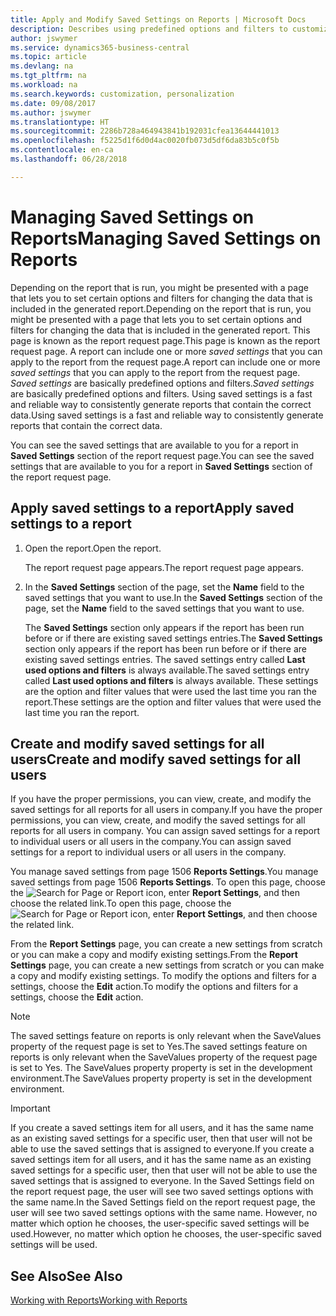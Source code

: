 ```yaml
---
title: Apply and Modify Saved Settings on Reports | Microsoft Docs
description: Describes using predefined options and filters to customize a report, and to generate the correct data.
author: jswymer
ms.service: dynamics365-business-central
ms.topic: article
ms.devlang: na
ms.tgt_pltfrm: na
ms.workload: na
ms.search.keywords: customization, personalization
ms.date: 09/08/2017
ms.author: jswymer
ms.translationtype: HT
ms.sourcegitcommit: 2286b728a464943841b192031cfea13644441013
ms.openlocfilehash: f5225d1f6d0d4ac0020fb073d5df6da83b5c0f5b
ms.contentlocale: en-ca
ms.lasthandoff: 06/28/2018

---
```

# <a name="managing-saved-settings-on-reports"></a><span data-ttu-id="5ceb3-103">Managing Saved Settings on Reports</span><span class="sxs-lookup"><span data-stu-id="5ceb3-103">Managing Saved Settings on Reports</span></span>
<span data-ttu-id="5ceb3-104">Depending on the report that is run, you might be presented with a page that lets you to set certain options and filters for changing the data that is included in the generated report.</span><span class="sxs-lookup"><span data-stu-id="5ceb3-104">Depending on the report that is run, you might be presented with a page that lets you to set certain options and filters for changing the data that is included in the generated report.</span></span> <span data-ttu-id="5ceb3-105">This page is known as the report request page.</span><span class="sxs-lookup"><span data-stu-id="5ceb3-105">This page is known as the report request page.</span></span> <span data-ttu-id="5ceb3-106">A report can include one or more *saved settings* that you can apply to the report from the request page.</span><span class="sxs-lookup"><span data-stu-id="5ceb3-106">A report can include one or more *saved settings* that you can apply to the report from the request page.</span></span> <span data-ttu-id="5ceb3-107">*Saved settings* are basically predefined options and filters.</span><span class="sxs-lookup"><span data-stu-id="5ceb3-107">*Saved settings* are basically predefined options and filters.</span></span> <span data-ttu-id="5ceb3-108">Using saved settings is a fast and reliable way to consistently generate reports that contain the correct data.</span><span class="sxs-lookup"><span data-stu-id="5ceb3-108">Using saved settings is a fast and reliable way to consistently generate reports that contain the correct data.</span></span>

<span data-ttu-id="5ceb3-109">You can see the saved settings that are available to you for a report in **Saved Settings** section of the report request page.</span><span class="sxs-lookup"><span data-stu-id="5ceb3-109">You can see the saved settings that are available to you for a report in **Saved Settings** section of the report request page.</span></span>  

## <a name="apply-saved-settings-to-a-report"></a><span data-ttu-id="5ceb3-110">Apply saved settings to a report</span><span class="sxs-lookup"><span data-stu-id="5ceb3-110">Apply saved settings to a report</span></span>
1. <span data-ttu-id="5ceb3-111">Open the report.</span><span class="sxs-lookup"><span data-stu-id="5ceb3-111">Open the report.</span></span>

   <span data-ttu-id="5ceb3-112">The report request page appears.</span><span class="sxs-lookup"><span data-stu-id="5ceb3-112">The report request page appears.</span></span>    
2. <span data-ttu-id="5ceb3-113">In the **Saved Settings** section of the page, set the **Name** field  to the saved settings that you want to use.</span><span class="sxs-lookup"><span data-stu-id="5ceb3-113">In the **Saved Settings** section of the page, set the **Name** field  to the saved settings that you want to use.</span></span>

   <span data-ttu-id="5ceb3-114">The **Saved Settings** section only appears if the report has been run before or if there are existing saved settings entries.</span><span class="sxs-lookup"><span data-stu-id="5ceb3-114">The **Saved Settings** section only appears if the report has been run before or if there are existing saved settings entries.</span></span> <span data-ttu-id="5ceb3-115">The saved settings entry called **Last used options and filters** is always available.</span><span class="sxs-lookup"><span data-stu-id="5ceb3-115">The saved settings entry called **Last used options and filters** is always available.</span></span> <span data-ttu-id="5ceb3-116">These settings are the option and filter values that were used the last time you ran the report.</span><span class="sxs-lookup"><span data-stu-id="5ceb3-116">These settings are the option and filter values that were used the last time you ran the report.</span></span>

## <a name="create-and-modify-saved-settings-for-all-users"></a><span data-ttu-id="5ceb3-117">Create and modify saved settings for all users</span><span class="sxs-lookup"><span data-stu-id="5ceb3-117">Create and modify saved settings for all users</span></span>
<span data-ttu-id="5ceb3-118">If you have the proper permissions, you can view, create, and modify the saved settings for all reports for all users in company.</span><span class="sxs-lookup"><span data-stu-id="5ceb3-118">If you have the proper permissions, you can view, create, and modify the saved settings for all reports for all users in company.</span></span> <span data-ttu-id="5ceb3-119">You can assign saved settings for a report to individual users or all users in the company.</span><span class="sxs-lookup"><span data-stu-id="5ceb3-119">You can assign saved settings for a report to individual users or all users in the company.</span></span>

<span data-ttu-id="5ceb3-120">You manage saved settings from page 1506 **Reports Settings**.</span><span class="sxs-lookup"><span data-stu-id="5ceb3-120">You manage saved settings from page 1506 **Reports Settings**.</span></span> <span data-ttu-id="5ceb3-121">To open this page, choose the ![Search for Page or Report](media/ui-search/search_small.png "Search for Page or Report icon") icon, enter **Report Settings**, and then choose the related link.</span><span class="sxs-lookup"><span data-stu-id="5ceb3-121">To open this page, choose the ![Search for Page or Report](media/ui-search/search_small.png "Search for Page or Report icon") icon, enter **Report Settings**, and then choose the related link.</span></span>

<span data-ttu-id="5ceb3-122">From the **Report Settings** page, you can create a new settings from scratch or you can make a copy and modify existing settings.</span><span class="sxs-lookup"><span data-stu-id="5ceb3-122">From the **Report Settings** page, you can create a new settings from scratch or you can make a copy and modify existing settings.</span></span> <span data-ttu-id="5ceb3-123">To modify the options and filters for a settings, choose the **Edit** action.</span><span class="sxs-lookup"><span data-stu-id="5ceb3-123">To modify the options and filters for a settings, choose the **Edit** action.</span></span>

> [!NOTE]
> <span data-ttu-id="5ceb3-124">The saved settings feature on reports is only relevant when the SaveValues property of the request page is set to Yes.</span><span class="sxs-lookup"><span data-stu-id="5ceb3-124">The saved settings feature on reports is only relevant when the SaveValues property of the request page is set to Yes.</span></span> <span data-ttu-id="5ceb3-125">The SaveValues property property is set in the development environment.</span><span class="sxs-lookup"><span data-stu-id="5ceb3-125">The SaveValues property property is set in the development environment.</span></span>  

> [!Important]
> <span data-ttu-id="5ceb3-126">If you create a saved settings item for all users, and it has the same name as an existing saved settings for a specific user, then that user will not be able to use the saved settings that is assigned to everyone.</span><span class="sxs-lookup"><span data-stu-id="5ceb3-126">If you create a saved settings item for all users, and it has the same name as an existing saved settings for a specific user, then that user will not be able to use the saved settings that is assigned to everyone.</span></span>  <span data-ttu-id="5ceb3-127">In the Saved Settings field on the report request page, the user will see two saved settings options with the same name.</span><span class="sxs-lookup"><span data-stu-id="5ceb3-127">In the Saved Settings field on the report request page, the user will see two saved settings options with the same name.</span></span> <span data-ttu-id="5ceb3-128">However, no matter which option he chooses, the user-specific saved settings will be used.</span><span class="sxs-lookup"><span data-stu-id="5ceb3-128">However, no matter which option he chooses, the user-specific saved settings will be used.</span></span>

## <a name="see-also"></a><span data-ttu-id="5ceb3-129">See Also</span><span class="sxs-lookup"><span data-stu-id="5ceb3-129">See Also</span></span>
[<span data-ttu-id="5ceb3-130">Working with Reports</span><span class="sxs-lookup"><span data-stu-id="5ceb3-130">Working with Reports</span></span>](ui-work-report.md)  

